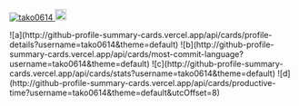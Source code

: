 <p align="left">
    <a href="https://github.com/tako0614/tako0614/">
      <img src="https://komarev.com/ghpvc/?username=tako0614" alt="tako0614" />
    </a>
    <a href="https://github.com/tako0614">
      <img height="20" src="https://img.shields.io/github/followers/tako0614?label=follow&logo=github&style=flat" />
    </a>
</p>
![a](http://github-profile-summary-cards.vercel.app/api/cards/profile-details?username=tako0614&theme=default)
![b](http://github-profile-summary-cards.vercel.app/api/cards/most-commit-language?username=tako0614&theme=default)
![c](http://github-profile-summary-cards.vercel.app/api/cards/stats?username=tako0614&theme=default)
![d](http://github-profile-summary-cards.vercel.app/api/cards/productive-time?username=tako0614&theme=default&utcOffset=8)
